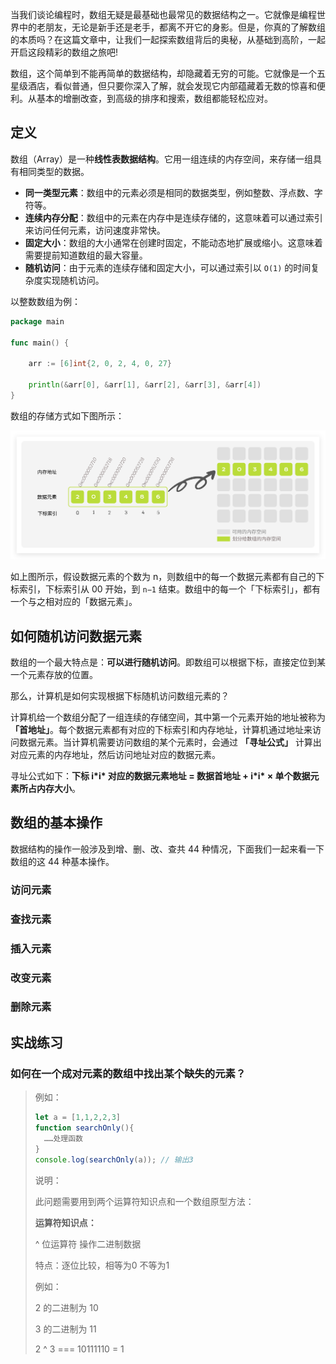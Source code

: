 当我们谈论编程时，数组无疑是最基础也最常见的数据结构之一。它就像是编程世界中的老朋友，无论是新手还是老手，都离不开它的身影。但是，你真的了解数组的本质吗？在这篇文章中，让我们一起探索数组背后的奥秘，从基础到高阶，一起开启这段精彩的数组之旅吧!

数组，这个简单到不能再简单的数据结构，却隐藏着无穷的可能。它就像是一个五星级酒店，看似普通，但只要你深入了解，就会发现它内部蕴藏着无数的惊喜和便利。从基本的增删改查，到高级的排序和搜索，数组都能轻松应对。

## 定义

数组（Array）是一种**线性表数据结构**。它用一组连续的内存空间，来存储一组具有相同类型的数据。

- **同一类型元素**：数组中的元素必须是相同的数据类型，例如整数、浮点数、字符等。
- **连续内存分配**：数组中的元素在内存中是连续存储的，这意味着可以通过索引来访问任何元素，访问速度非常快。
- **固定大小**：数组的大小通常在创建时固定，不能动态地扩展或缩小。这意味着需要提前知道数组的最大容量。
- **随机访问**：由于元素的连续存储和固定大小，可以通过索引以 `O(1)` 的时间复杂度实现随机访问。



以整数数组为例：

```go
package main

func main() {

	arr := [6]int{2, 0, 2, 4, 0, 27}

	println(&arr[0], &arr[1], &arr[2], &arr[3], &arr[4])
}
```



数组的存储方式如下图所示：

![QQ_1724752561854](assets/QQ_1724752561854.png)

如上图所示，假设数据元素的个数为 n，则数组中的每一个数据元素都有自己的下标索引，下标索引从 00 开始，到 `n−1` 结束。数组中的每一个「下标索引」，都有一个与之相对应的「数据元素」。

## 如何随机访问数据元素

数组的一个最大特点是：**可以进行随机访问**。即数组可以根据下标，直接定位到某一个元素存放的位置。

那么，计算机是如何实现根据下标随机访问数组元素的？

计算机给一个数组分配了一组连续的存储空间，其中第一个元素开始的地址被称为 **「首地址」**。每个数据元素都有对应的下标索引和内存地址，计算机通过地址来访问数据元素。当计算机需要访问数组的某个元素时，会通过 **「寻址公式」** 计算出对应元素的内存地址，然后访问地址对应的数据元素。

寻址公式如下：**下标 i\*i\* 对应的数据元素地址 = 数据首地址 + i\*i\* × 单个数据元素所占内存大小**。

## 数组的基本操作

数据结构的操作一般涉及到增、删、改、查共 44 种情况，下面我们一起来看一下数组的这 44 种基本操作。

### 访问元素



### 查找元素



### 插入元素



### 改变元素



### 删除元素



## 实战练习

 ### 如何在一个成对元素的数组中找出某个缺失的元素？

> 例如：
>
> ```js
> let a = [1,1,2,2,3]
> function searchOnly(){
>   ……处理函数
> }
> console.log(searchOnly(a)); // 输出3
> ```
>
> 说明：
>
> 此问题需要用到两个运算符知识点和一个数组原型方法：
>
> **运算符知识点：**
>
> ^ 位运算符 操作二进制数据
>
> 特点：逐位比较，相等为0 不等为1
>
> 例如：
>
>  2 的二进制为 10
>
>  3 的二进制为 11
>
>  2 ^ 3 === 10111110 = 1